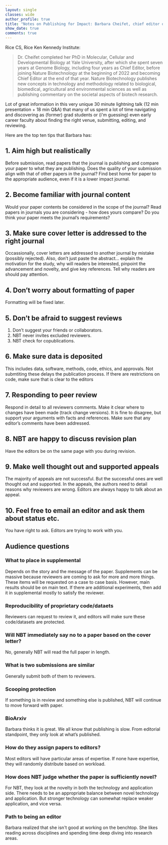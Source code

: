 ```yaml
---
layout: single
classes: wide
author_profile: true
title: "Notes on Publishing for Impact: Barbara Cheifet, chief editor of Nature Biotechnology"
show_date: true
comments: true
---
```



Rice CS, Rice Ken Kennedy Institute: 

> Dr. Cheifet completed her PhD in Molecular, Cellular and Developmental Biology at Yale University, after which she spent seven years at Genome Biology, including four years as Chief Editor, before joining Nature Biotechnology at the beginning of 2022 and becoming Chief Editor at the end of that year. Nature Biotechnology publishes new concepts in technology and methodology related to biological, biomedical, agricultural and environmental sciences as well as publishing commentary on the societal aspects of biotech research.


Lot of great information in this very unique 30 minute lightning talk (12 min presentation + 18 min Q&A) that many of us spent a lot of time navigating and discovering as (former) grad students or (i'm guessing) even early career faculty about finding the right venue, submitting, editing, and reviewing. 

Here are the top ten tips that Barbara has:

<h2> 1. Aim high but realistically </h2>

Before submission, read papers that the journal is publishing and compare your paper to what they are publishing. Does the quality of your submission align with that of other papers in the journal? Find best home for paper to the appropriate audience, even if it is a lower impact journal.

<h2> 2. Become familiar with journal content </h2>

Would your paper contents be considered in the scope of the journal? Read papers in journals you are considering - how does yours compare? Do you think your paper meets the journal’s requirements?

<h2> 3. Make sure cover letter is addressed to the right journal </h2>

Occassionally, cover letters are addressed to another journal by mistake (possibly rejected). Also, don’t just paste the abstract... explain the motivation for the study, why will readers be interested, pinpoint the advancement and novelty, and give key references. Tell why readers are should pay attention.

<h2> 4. Don’t worry about formatting of paper </h2>

Formatting will be fixed later.

<h2> 5. Don’t be afraid to suggest reviews </h2>

1. Don’t suggest your friends or collaborators.
2. NBT never invites excluded reviewers. 
3. NBT check for copublications.

<h2> 6. Make sure data is deposited </h2> 

This includes data, software, methods, code, ethics, and approvals. Not submtiting these delays the publication process. If there are restrictions on code, make sure that is clear to the editors

<h2> 7. Responding to peer review </h2> 

Respond in detail to all reviewers comments. Make it clear where to changes have been made (track change versions). It is fine to disagree, but support your arguments with facts and references. Make sure that any editor’s comments have been addressed.

<h2> 8. NBT are happy to discuss revision plan </h2>

Have the editors be on the same page with you during revision.

<h2> 9. Make well thought out and supported appeals </h2> 

The majority of appeals are not successful. But the successful ones are well thought out and supported. In the appeals, the authors need to detail reasons why reviewers are wrong. Editors are always happy to talk about an appeal.

 <h2> 10. Feel free to email an editor and ask them about status etc. </h2>

You have right to ask. Editors are trying to work with you.


<h2> Audience questions </h2>

<h3> What to place in supplemental </h3>

Depends on the story and the message of the paper. Supplements can be massive because reviewers are coming to ask for more and more things. These items will be requested on a case to case basis. However, main results should be on main text. If there are additional experiments, then add it in supplemental mostly to satisfy the reviewer.

<h3> Reproducibility of proprietary code/dataets </h3>

Reviewers can request to review it, and editors will make sure these code/datasets are protected.

<h3> Will NBT immediately say no to a paper based on the cover letter? </h2>

No, generally NBT will read the full paper in length.

<h3> What is two submissions are similar </h3>

Generally submit both of them to reviewers.

<h3> Scooping protection </h3> 

If something is in review and something else is published, NBT will continue to move forward with paper.

<h3> BioArxiv </h3>
Barbara thinks it is great. We all know that publishing is slow. From editorial standpoint, they only look at what’s published.

<h3> How do they assign papers to editors? </h3> 

Most editors will have particular areas of expertise. If none have expertise, they will randomly distribute based on workload.

<h3> How does NBT judge whether the paper is sufficiently novel? </h3>

For NBT, they look at the novelty in both the technology and application side. There needs to be an appropriate balance between novel technology and application. But stronger technology can somewhat replace weaker application, and vice versa.

<h3> Path to being an editor </h3>

Barbara realized that she isn't good at working on the benchtop. She likes reading across disciplines and spending time deep diving into research areas.